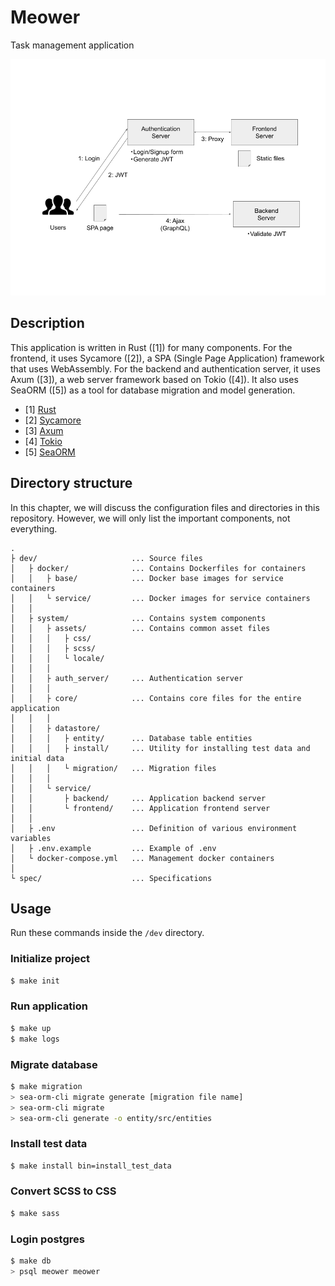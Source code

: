 # Meower

Task management application

![Architecture](./architecture.png)


## Description

This application is written in Rust ([1]) for many components. For the frontend,
it uses Sycamore ([2]), a SPA (Single Page Application) framework that uses
WebAssembly. For the backend and authentication server, it uses Axum ([3]), a
web server framework based on Tokio ([4]). It also uses SeaORM ([5]) as a tool
for database migration and model generation.

- [1] [Rust](https://www.rust-lang.org)
- [2] [Sycamore](https://sycamore-rs.netlify.app)
- [3] [Axum](https://github.com/tokio-rs/axum)
- [4] [Tokio](https://tokio.rs)
- [5] [SeaORM](https://www.sea-ql.org/SeaORM)


## Directory structure

In this chapter, we will discuss the configuration files and directories in
this repository. However, we will only list the important components, not
everything.

```
.
├ dev/                     ... Source files
│   ├ docker/              ... Contains Dockerfiles for containers
│   │   ├ base/            ... Docker base images for service containers
│   │   └ service/         ... Docker images for service containers
│   │
│   ├ system/              ... Contains system components
│   │   ├ assets/          ... Contains common asset files
│   │   │   ├ css/
│   │   │   ├ scss/
│   │   │   └ locale/
│   │   │
│   │   ├ auth_server/     ... Authentication server
│   │   │
│   │   ├ core/            ... Contains core files for the entire application
│   │   │
│   │   ├ datastore/
│   │   │   ├ entity/      ... Database table entities
│   │   │   ├ install/     ... Utility for installing test data and initial data
│   │   │   └ migration/   ... Migration files
│   │   │
│   │   └ service/
│   │       ├ backend/     ... Application backend server
│   │       └ frontend/    ... Application frontend server
│   │
│   ├ .env                 ... Definition of various environment variables
│   ├ .env.example         ... Example of .env
│   └ docker-compose.yml   ... Management docker containers
│
└ spec/                    ... Specifications
```


## Usage

Run these commands inside the `/dev` directory.

### Initialize project

```sh
$ make init
```

### Run application

```sh
$ make up
$ make logs
```

### Migrate database

```sh
$ make migration
> sea-orm-cli migrate generate [migration file name]
> sea-orm-cli migrate
> sea-orm-cli generate -o entity/src/entities
```

### Install test data

```sh
$ make install bin=install_test_data
```

### Convert SCSS to CSS

```sh
$ make sass
```

### Login postgres

```sh
$ make db
> psql meower meower
```
